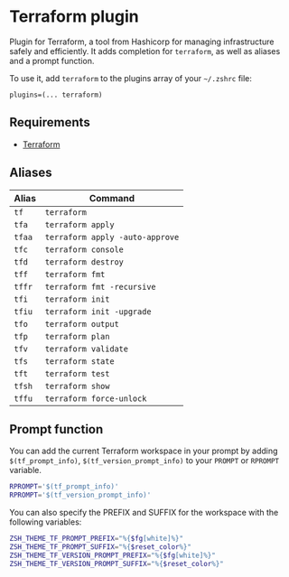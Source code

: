 # Terraform plugin

Plugin for Terraform, a tool from Hashicorp for managing infrastructure safely and efficiently. It adds
completion for `terraform`, as well as aliases and a prompt function.

To use it, add `terraform` to the plugins array of your `~/.zshrc` file:

```shell
plugins=(... terraform)
```

## Requirements

- [Terraform](https://terraform.io/)

## Aliases

| Alias   | Command                          |
|---------|----------------------------------|
| `tf`    | `terraform`                      |
| `tfa`   | `terraform apply`                |
| `tfaa`  | `terraform apply -auto-approve`  |
| `tfc`   | `terraform console`              |
| `tfd`   | `terraform destroy`              |
| `tff`   | `terraform fmt`                  |
| `tffr`  | `terraform fmt -recursive`       |
| `tfi`   | `terraform init`                 |
| `tfiu`  | `terraform init -upgrade`        |
| `tfo`   | `terraform output`               |
| `tfp`   | `terraform plan`                 |
| `tfv`   | `terraform validate`             |
| `tfs`   | `terraform state`                |
| `tft`   | `terraform test`                 |
| `tfsh`  | `terraform show`                 |
| `tffu`  | `terraform force-unlock`         |

## Prompt function

You can add the current Terraform workspace in your prompt by adding `$(tf_prompt_info)`,
`$(tf_version_prompt_info)` to your `PROMPT` or `RPROMPT` variable.

```sh
RPROMPT='$(tf_prompt_info)'
RPROMPT='$(tf_version_prompt_info)'
```

You can also specify the PREFIX and SUFFIX for the workspace with the following variables:

```sh
ZSH_THEME_TF_PROMPT_PREFIX="%{$fg[white]%}"
ZSH_THEME_TF_PROMPT_SUFFIX="%{$reset_color%}"
ZSH_THEME_TF_VERSION_PROMPT_PREFIX="%{$fg[white]%}"
ZSH_THEME_TF_VERSION_PROMPT_SUFFIX="%{$reset_color%}"
```
